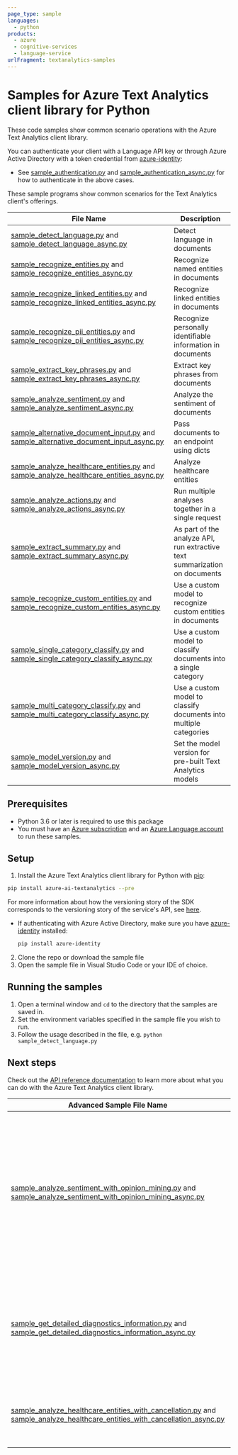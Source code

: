 ```yaml
---
page_type: sample
languages:
  - python
products:
  - azure
  - cognitive-services
  - language-service
urlFragment: textanalytics-samples
---
```


# Samples for Azure Text Analytics client library for Python

These code samples show common scenario operations with the Azure Text Analytics client library.

You can authenticate your client with a Language API key or through Azure Active Directory with a token credential from [azure-identity][azure_identity]:
* See [sample_authentication.py][sample_authentication] and [sample_authentication_async.py][sample_authentication_async] for how to authenticate in the above cases.

These sample programs show common scenarios for the Text Analytics client's offerings.

|**File Name**|**Description**|
|----------------|-------------|
|[sample_detect_language.py][detect_language] and [sample_detect_language_async.py][detect_language_async]|Detect language in documents|
|[sample_recognize_entities.py][recognize_entities] and [sample_recognize_entities_async.py][recognize_entities_async]|Recognize named entities in documents|
|[sample_recognize_linked_entities.py][recognize_linked_entities] and [sample_recognize_linked_entities_async.py][recognize_linked_entities_async]|Recognize linked entities in documents|
|[sample_recognize_pii_entities.py][recognize_pii_entities] and [sample_recognize_pii_entities_async.py][recognize_pii_entities_async]|Recognize personally identifiable information in documents|
|[sample_extract_key_phrases.py][extract_key_phrases] and [sample_extract_key_phrases_async.py][extract_key_phrases_async]|Extract key phrases from documents|
|[sample_analyze_sentiment.py][analyze_sentiment] and [sample_analyze_sentiment_async.py][analyze_sentiment_async]|Analyze the sentiment of documents|
|[sample_alternative_document_input.py][sample_alternative_document_input] and [sample_alternative_document_input_async.py][sample_alternative_document_input_async]|Pass documents to an endpoint using dicts|
|[sample_analyze_healthcare_entities.py][analyze_healthcare_entities_sample] and [sample_analyze_healthcare_entities_async.py][analyze_healthcare_entities_sample_async]|Analyze healthcare entities|
|[sample_analyze_actions.py][analyze_sample] and [sample_analyze_actions_async.py][analyze_sample_async]|Run multiple analyses together in a single request|
|[sample_extract_summary.py][extract_summary_sample] and [sample_extract_summary_async.py][extract_summary_sample_async]|As part of the analyze API, run extractive text summarization on documents|
|[sample_recognize_custom_entities.py][recognize_custom_entities_sample] and [sample_recognize_custom_entities_async.py][recognize_custom_entities_sample_async]|Use a custom model to recognize custom entities in documents|
|[sample_single_category_classify.py][single_category_classify_sample] and [sample_single_category_classify_async.py][single_category_classify_sample_async]|Use a custom model to classify documents into a single category|
|[sample_multi_category_classify.py][multi_category_classify_sample] and [sample_multi_category_classify_async.py][multi_category_classify_sample_async]|Use a custom model to classify documents into multiple categories|
|[sample_model_version.py][sample_model_version] and [sample_model_version_async.py][sample_model_version_async]|Set the model version for pre-built Text Analytics models|

## Prerequisites
* Python 3.6 or later is required to use this package
* You must have an [Azure subscription][azure_subscription] and an
[Azure Language account][azure_language_account] to run these samples.

## Setup

1. Install the Azure Text Analytics client library for Python with [pip][pip]:

```bash
pip install azure-ai-textanalytics --pre
```
For more information about how the versioning story of the SDK corresponds to the versioning story of the service's API, see [here][versioning_story_readme].

* If authenticating with Azure Active Directory, make sure you have [azure-identity][azure_identity_pip] installed:
  ```bash
  pip install azure-identity
  ```

2. Clone the repo or download the sample file
3. Open the sample file in Visual Studio Code or your IDE of choice.

## Running the samples

1. Open a terminal window and `cd` to the directory that the samples are saved in.
2. Set the environment variables specified in the sample file you wish to run.
3. Follow the usage described in the file, e.g. `python sample_detect_language.py`

## Next steps

Check out the [API reference documentation][api_reference_documentation] to learn more about
what you can do with the Azure Text Analytics client library.

|**Advanced Sample File Name**|**Description**|
|----------------|-------------|
|[sample_analyze_sentiment_with_opinion_mining.py][sample_analyze_sentiment_with_opinion_mining] and [sample_analyze_sentiment_with_opinion_mining_async.py][sample_analyze_sentiment_with_opinion_mining_async]|Analyze sentiment in documents with granular analysis into individual opinions present in a sentence. Only available with API version v3.1 and up.|
|[sample_get_detailed_diagnostics_information.py][get_detailed_diagnostics_information] and [sample_get_detailed_diagnostics_information_async.py][get_detailed_diagnostics_information_async]|Get the request batch statistics, model version, and raw response in JSON format through a callback|
|[sample_analyze_healthcare_entities_with_cancellation.py][sample_analyze_healthcare_entities_with_cancellation] and [sample_analyze_healthcare_entities_with_cancellation_async.py][sample_analyze_healthcare_entities_with_cancellation_async]|Cancel an analyze healthcare entities operation after it's started.|

[versioning_story_readme]: https://github.com/Azure/azure-sdk-for-python/tree/main/sdk/textanalytics/azure-ai-textanalytics#install-the-package
[azure_identity]: https://github.com/Azure/azure-sdk-for-python/tree/main/sdk/identity/azure-identity
[sample_authentication]: https://github.com/Azure/azure-sdk-for-python/tree/main/sdk/textanalytics/azure-ai-textanalytics/samples/sample_authentication.py
[sample_authentication_async]: https://github.com/Azure/azure-sdk-for-python/tree/main/sdk/textanalytics/azure-ai-textanalytics/samples/async_samples/sample_authentication_async.py
[detect_language]: https://github.com/Azure/azure-sdk-for-python/tree/main/sdk/textanalytics/azure-ai-textanalytics/samples/sample_detect_language.py
[detect_language_async]: https://github.com/Azure/azure-sdk-for-python/tree/main/sdk/textanalytics/azure-ai-textanalytics/samples/async_samples/sample_detect_language_async.py
[recognize_entities]: https://github.com/Azure/azure-sdk-for-python/tree/main/sdk/textanalytics/azure-ai-textanalytics/samples/sample_recognize_entities.py
[recognize_entities_async]: https://github.com/Azure/azure-sdk-for-python/tree/main/sdk/textanalytics/azure-ai-textanalytics/samples/async_samples/sample_recognize_entities_async.py
[recognize_linked_entities]: https://github.com/Azure/azure-sdk-for-python/tree/main/sdk/textanalytics/azure-ai-textanalytics/samples/sample_recognize_linked_entities.py
[recognize_linked_entities_async]: https://github.com/Azure/azure-sdk-for-python/tree/main/sdk/textanalytics/azure-ai-textanalytics/samples/async_samples/sample_recognize_linked_entities_async.py
[recognize_pii_entities]: https://github.com/Azure/azure-sdk-for-python/tree/main/sdk/textanalytics/azure-ai-textanalytics/samples/sample_recognize_pii_entities.py
[recognize_pii_entities_async]: https://github.com/Azure/azure-sdk-for-python/tree/main/sdk/textanalytics/azure-ai-textanalytics/samples/async_samples/sample_recognize_pii_entities_async.py
[extract_key_phrases]: https://github.com/Azure/azure-sdk-for-python/tree/main/sdk/textanalytics/azure-ai-textanalytics/samples/sample_extract_key_phrases.py
[extract_key_phrases_async]: https://github.com/Azure/azure-sdk-for-python/tree/main/sdk/textanalytics/azure-ai-textanalytics/samples/async_samples/sample_extract_key_phrases_async.py
[analyze_sentiment]: https://github.com/Azure/azure-sdk-for-python/tree/main/sdk/textanalytics/azure-ai-textanalytics/samples/sample_analyze_sentiment.py
[analyze_sentiment_async]: https://github.com/Azure/azure-sdk-for-python/tree/main/sdk/textanalytics/azure-ai-textanalytics/samples/async_samples/sample_analyze_sentiment_async.py
[get_detailed_diagnostics_information]: https://github.com/Azure/azure-sdk-for-python/tree/main/sdk/textanalytics/azure-ai-textanalytics/samples/sample_get_detailed_diagnostics_information.py
[get_detailed_diagnostics_information_async]: https://github.com/Azure/azure-sdk-for-python/tree/main/sdk/textanalytics/azure-ai-textanalytics/samples/async_samples/sample_get_detailed_diagnostics_information_async.py
[sample_alternative_document_input]: https://github.com/Azure/azure-sdk-for-python/tree/main/sdk/textanalytics/azure-ai-textanalytics/samples/sample_alternative_document_input.py
[sample_alternative_document_input_async]: https://github.com/Azure/azure-sdk-for-python/tree/main/sdk/textanalytics/azure-ai-textanalytics/samples/async_samples/sample_alternative_document_input_async.py
[sample_analyze_sentiment_with_opinion_mining]: https://github.com/Azure/azure-sdk-for-python/tree/main/sdk/textanalytics/azure-ai-textanalytics/samples/sample_analyze_sentiment_with_opinion_mining.py
[sample_analyze_sentiment_with_opinion_mining_async]: https://github.com/Azure/azure-sdk-for-python/tree/main/sdk/textanalytics/azure-ai-textanalytics/samples/async_samples/sample_analyze_sentiment_with_opinion_mining_async.py
[analyze_healthcare_entities_sample]: https://github.com/Azure/azure-sdk-for-python/blob/main/sdk/textanalytics/azure-ai-textanalytics/samples/sample_analyze_healthcare_entities.py
[analyze_healthcare_entities_sample_async]: https://github.com/Azure/azure-sdk-for-python/blob/main/sdk/textanalytics/azure-ai-textanalytics/samples/async_samples/sample_analyze_healthcare_entities_async.py
[analyze_sample]: https://github.com/Azure/azure-sdk-for-python/blob/main/sdk/textanalytics/azure-ai-textanalytics/samples/sample_analyze_actions.py
[analyze_sample_async]: https://github.com/Azure/azure-sdk-for-python/blob/main/sdk/textanalytics/azure-ai-textanalytics/samples/async_samples/sample_analyze_actions_async.py
[sample_analyze_healthcare_entities_with_cancellation]: https://github.com/Azure/azure-sdk-for-python/blob/main/sdk/textanalytics/azure-ai-textanalytics/samples/sample_analyze_healthcare_entities_with_cancellation.py
[sample_analyze_healthcare_entities_with_cancellation_async]: https://github.com/Azure/azure-sdk-for-python/blob/main/sdk/textanalytics/azure-ai-textanalytics/samples/async_samples/sample_analyze_healthcare_entities_with_cancellation_async.py
[extract_summary_sample]: https://github.com/Azure/azure-sdk-for-python/blob/main/sdk/textanalytics/azure-ai-textanalytics/samples/sample_extract_summary.py
[extract_summary_sample_async]: https://github.com/Azure/azure-sdk-for-python/blob/main/sdk/textanalytics/azure-ai-textanalytics/samples/async_samples/sample_extract_summary_async.py
[recognize_custom_entities_sample]: https://github.com/Azure/azure-sdk-for-python/blob/main/sdk/textanalytics/azure-ai-textanalytics/samples/sample_recognize_custom_entities.py
[recognize_custom_entities_sample_async]: https://github.com/Azure/azure-sdk-for-python/blob/main/sdk/textanalytics/azure-ai-textanalytics/samples/async_samples/sample_recognize_custom_entities_async.py
[single_category_classify_sample]: https://github.com/Azure/azure-sdk-for-python/blob/main/sdk/textanalytics/azure-ai-textanalytics/samples/sample_single_category_classify.py
[single_category_classify_sample_async]: https://github.com/Azure/azure-sdk-for-python/blob/main/sdk/textanalytics/azure-ai-textanalytics/samples/async_samples/sample_single_category_classify_async.py
[multi_category_classify_sample]: https://github.com/Azure/azure-sdk-for-python/blob/main/sdk/textanalytics/azure-ai-textanalytics/samples/sample_multi_category_classify.py
[multi_category_classify_sample_async]: https://github.com/Azure/azure-sdk-for-python/blob/main/sdk/textanalytics/azure-ai-textanalytics/samples/async_samples/sample_multi_category_classify_async.py
[sample_model_version]: https://github.com/Azure/azure-sdk-for-python/blob/main/sdk/textanalytics/azure-ai-textanalytics/samples/sample_model_version.py
[sample_model_version_async]: https://github.com/Azure/azure-sdk-for-python/blob/main/sdk/textanalytics/azure-ai-textanalytics/samples/async_samples/sample_model_version_async.py
[pip]: https://pypi.org/project/pip/
[azure_subscription]: https://azure.microsoft.com/free/
[azure_language_account]: https://docs.microsoft.com/azure/cognitive-services/cognitive-services-apis-create-account?tabs=singleservice%2Cwindows
[azure_identity_pip]: https://pypi.org/project/azure-identity/
[api_reference_documentation]: https://aka.ms/azsdk-python-textanalytics-ref-docs
